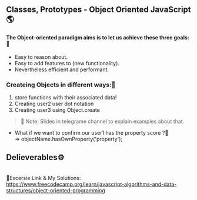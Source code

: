 ## Classes, Prototypes - Object Oriented JavaScript:earth_americas:
#### The Object-oriented paradigm aims is to let us achieve these three goals::chestnut:
- Easy to reason about.
- Easy to add features to (new functionality).
- Nevertheless efficient and performant.

### Createing Objects in different ways::chestnut:
1. store functions with their associated data!
2. Creating user2 user dot notation
3. Creating user3 using Object.create
> :love_letter: Note: 
> Slides in telegrame channel to explain examples about that.

- What if we want to confirm our user1 has the property score ?:chestnut:<br/>
=> objectName.hasOwnProperty('property');<br/>

## Delieverables⚙️
<br />:jack_o_lantern:Excersie Link & My Solutions: https://www.freecodecamp.org/learn/javascript-algorithms-and-data-structures/object-oriented-programming

